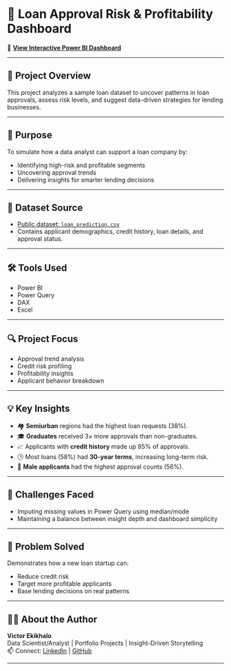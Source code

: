 # 🏦 Loan Approval Risk & Profitability Dashboard

🔗 **[View Interactive Power BI Dashboard](https://app.powerbi.com/view?r=eyJrIjoiODFlM2FmMmYtYjU0OC00ZTAxLTk3NmQtNWQ3MmRhNjZkZGVhIiwidCI6IjE5MjFmNjdmLTAyYjAtNDg0Zi05NDVhLTA5ZGFjZDdkNzVkMCJ9&pageName=8d4795d668a39082ec0c)**

---

## 📁 Project Overview
This project analyzes a sample loan dataset to uncover patterns in loan approvals, assess risk levels, and suggest data-driven strategies for lending businesses.

---

## 🎯 Purpose
To simulate how a data analyst can support a loan company by:
- Identifying high-risk and profitable segments
- Uncovering approval trends
- Delivering insights for smarter lending decisions

---

## 📌 Dataset Source
- [Public dataset: `loan_prediction.csv`](https://www.kaggle.com/datasets/altruistdelhite04/loan-prediction-problem-dataset)
- Contains applicant demographics, credit history, loan details, and approval status.

---

## 🛠 Tools Used
- Power BI  
- Power Query  
- DAX  
- Excel

---

## 🔍 Project Focus
- Approval trend analysis  
- Credit risk profiling  
- Profitability insights  
- Applicant behavior breakdown

---

## 💡 Key Insights
- 🏘️ **Semiurban** regions had the highest loan requests (38%).
- 🎓 **Graduates** received 3× more approvals than non-graduates.
- 📈 Applicants with **credit history** made up 85% of approvals.
- 🕒 Most loans (58%) had **30-year terms**, increasing long-term risk.
- 👨 **Male applicants** had the highest approval counts (56%).

---

## 🧠 Challenges Faced
- Imputing missing values in Power Query using median/mode
- Maintaining a balance between insight depth and dashboard simplicity

---

## 💼 Problem Solved
Demonstrates how a new loan startup can:
- Reduce credit risk  
- Target more profitable applicants  
- Base lending decisions on real patterns

---

## 🙋‍♂️ About the Author
**Victor Ekikhalo**  
Data Scientist/Analyst | Portfolio Projects | Insight-Driven Storytelling  
📫 Connect: [LinkedIn](www.linkedin.com/in/ekikhalo-victor) | [GitHub](https://github.com/ehis-victor)

---
